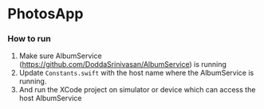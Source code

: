 # PhotosApp

### How to run

1. Make sure AlbumService (https://github.com/DoddaSrinivasan/AlbumService) is running
2. Update ``Constants.swift`` with the host name where the AlbumService is running.
3. And run the XCode project on simulator or device which can access the host AlbumService
